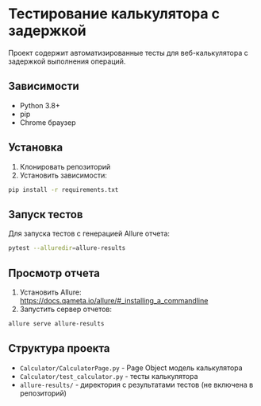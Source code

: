 # Тестирование калькулятора с задержкой

Проект содержит автоматизированные тесты для веб-калькулятора с задержкой выполнения операций.

## Зависимости
- Python 3.8+
- pip
- Chrome браузер

## Установка
1. Клонировать репозиторий
2. Установить зависимости:
```bash
pip install -r requirements.txt
```

## Запуск тестов
Для запуска тестов с генерацией Allure отчета:
```bash
pytest --alluredir=allure-results
```

## Просмотр отчета
1. Установить Allure: https://docs.qameta.io/allure/#_installing_a_commandline
2. Запустить сервер отчетов:
```bash
allure serve allure-results
```

## Структура проекта
- `Calculator/CalculatorPage.py` - Page Object модель калькулятора
- `Calculator/test_calculator.py` - тесты калькулятора
- `allure-results/` - директория с результатами тестов (не включена в репозиторий)
